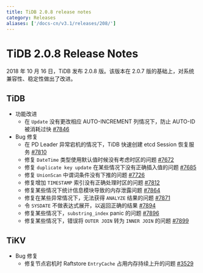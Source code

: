 ```yaml
---
title: TiDB 2.0.8 release notes
category: Releases
aliases: ['/docs-cn/v3.1/releases/208/']
---
```


# TiDB 2.0.8 Release Notes

2018 年 10 月 16 日，TiDB 发布 2.0.8 版。该版本在 2.0.7 版的基础上，对系统兼容性、稳定性做出了改进。

## TiDB

+ 功能改进
    - 在 `Update` 没有更改相应 AUTO-INCREMENT 列情况下，防止 AUTO-ID 被消耗过快 [#7846](https://github.com/pingcap/tidb/pull/7846)
+ Bug 修复
    - 在 PD Leader 异常宕机的情况下，TiDB 快速创建 etcd Session 恢复服务 [#7810](https://github.com/pingcap/tidb/pull/7810)
    - 修复 `DateTime` 类型使用默认值时候没有考虑时区的问题 [#7672](https://github.com/pingcap/tidb/pull/7672)
    - 修复 `duplicate key update` 在某些情况下没有正确插入值的问题 [#7685](https://github.com/pingcap/tidb/pull/7685)
    - 修复 `UnionScan` 中谓词条件没有下推的问题 [#7726](https://github.com/pingcap/tidb/pull/7726)
    - 修复增加 `TIMESTAMP` 索引没有正确处理时区的问题 [#7812](https://github.com/pingcap/tidb/pull/7812)
    - 修复某些情况下统计信息模块导致的内存泄露问题 [#7864](https://github.com/pingcap/tidb/pull/7864)
    - 修复在某些异常情况下，无法获得 `ANALYZE` 结果的问题 [#7871](https://github.com/pingcap/tidb/pull/7871)
    - 令 `SYSDATE` 不做表达式展开，以返回正确的结果 [#7894](https://github.com/pingcap/tidb/pull/7894)
    - 修复某些情况下，`substring_index` panic 的问题 [#7896](https://github.com/pingcap/tidb/pull/7896)
    - 修复某些情况下，错误将 `OUTER JOIN` 转为 `INNER JOIN` 的问题 [#7899](https://github.com/pingcap/tidb/pull/7899)

## TiKV

+ Bug 修复
    - 修复节点宕机时 Raftstore `EntryCache` 占用内存持续上升的问题 [#3529](https://github.com/tikv/tikv/pull/3529)